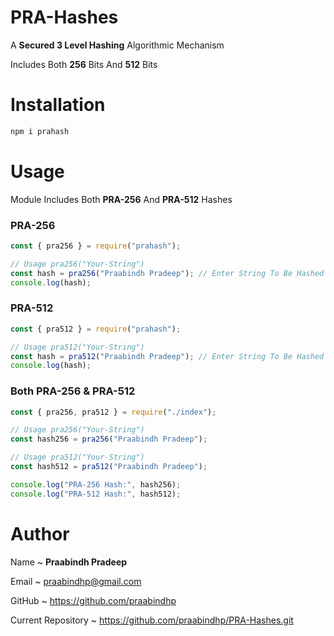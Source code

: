 # PRA-Hashes

A <strong>Secured 3 Level Hashing</strong> Algorithmic Mechanism

Includes Both <strong>256</strong> Bits And <strong>512</strong> Bits

# Installation

```bash
npm i prahash
```

# Usage

Module Includes Both <strong>PRA-256</strong> And <strong>PRA-512</strong> Hashes

### PRA-256

```js
const { pra256 } = require("prahash");

// Usage pra256("Your-String")
const hash = pra256("Praabindh Pradeep"); // Enter String To Be Hashed
console.log(hash);
```

### PRA-512

```js
const { pra512 } = require("prahash");

// Usage pra512("Your-String")
const hash = pra512("Praabindh Pradeep"); // Enter String To Be Hashed
console.log(hash);
```

### Both PRA-256 & PRA-512

```js
const { pra256, pra512 } = require("./index");

// Usage pra256("Your-String")
const hash256 = pra256("Praabindh Pradeep");

// Usage pra512("Your-String")
const hash512 = pra512("Praabindh Pradeep");

console.log("PRA-256 Hash:", hash256);
console.log("PRA-512 Hash:", hash512);
```

# Author

Name ~
<strong>Praabindh Pradeep</strong>

Email ~
praabindhp@gmail.com

GitHub ~
https://github.com/praabindhp

Current Repository ~
https://github.com/praabindhp/PRA-Hashes.git
